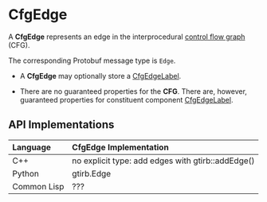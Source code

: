 CfgEdge
====================

A **CfgEdge** represents an edge in the interprocedural [control flow
graph](CFG.md) (CFG).

The corresponding Protobuf message type is `Edge`.


- A **CfgEdge** may optionally store a [CfgEdgeLabel](CfgEdgeLabel.md).

- There are no guaranteed properties for the **CFG**. There are,
  however, guaranteed properties for constituent component
  [CfgEdgeLabel](CfgEdgeLabel.md).


API Implementations
--------------------

| Language    | CfgEdge Implementation                            |
|:------------|:--------------------------------------------------|
| C++         | no explicit type: add edges with gtirb::addEdge() |
| Python      | gtirb.Edge                                        |
| Common Lisp | ???                                               |
